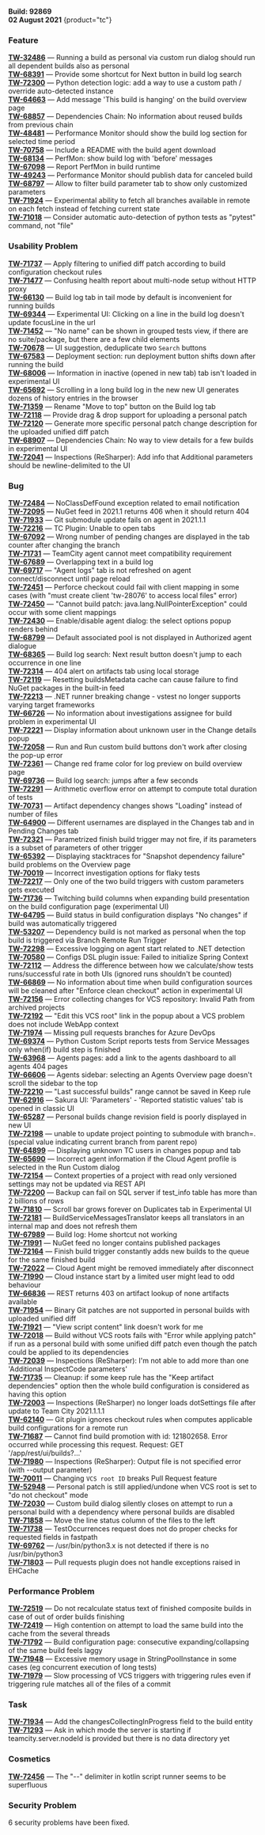 [//]: # (title: TeamCity 2021.1.2 Release Notes)
[//]: # (auxiliary-id: TeamCity 2021.1.2 Release Notes)

__Build: 92869__  
__02 August 2021__
{product="tc"}

### Feature

[**TW-32486**](https://youtrack.jetbrains.com/oauth?state=%2Fissue%2FTW-32486) — Running a build as personal via custom run dialog should run all dependent builds also as personal  
[**TW-68391**](https://youtrack.jetbrains.com/oauth?state=%2Fissue%2FTW-68391) — Provide some shortcut for Next button in build log search  
[**TW-72300**](https://youtrack.jetbrains.com/oauth?state=%2Fissue%2FTW-72300) — Python detection logic: add a way to use a custom path / override auto-detected instance  
[**TW-64663**](https://youtrack.jetbrains.com/oauth?state=%2Fissue%2FTW-64663) — Add message &#39;This build is hanging&#39; on the build overview page  
[**TW-68857**](https://youtrack.jetbrains.com/oauth?state=%2Fissue%2FTW-68857) — Dependencies Chain: No information about reused builds from previous chain  
[**TW-48481**](https://youtrack.jetbrains.com/oauth?state=%2Fissue%2FTW-48481) — Performance Monitor should show the build log section for selected time period  
[**TW-70758**](https://youtrack.jetbrains.com/oauth?state=%2Fissue%2FTW-70758) — Include a README with the build agent download  
[**TW-68134**](https://youtrack.jetbrains.com/oauth?state=%2Fissue%2FTW-68134) — PerfMon: show build log with &#39;before&#39; messages  
[**TW-67098**](https://youtrack.jetbrains.com/oauth?state=%2Fissue%2FTW-67098) — Report PerfMon in build runtime  
[**TW-49243**](https://youtrack.jetbrains.com/oauth?state=%2Fissue%2FTW-49243) — Performance Monitor should publish data for canceled build  
[**TW-68797**](https://youtrack.jetbrains.com/oauth?state=%2Fissue%2FTW-68797) — Allow to filter build parameter tab to show only customized parameters  
[**TW-71924**](https://youtrack.jetbrains.com/oauth?state=%2Fissue%2FTW-71924) — Experimental ability to fetch all branches available in remote on each fetch instead of fetching current state  
[**TW-71018**](https://youtrack.jetbrains.com/oauth?state=%2Fissue%2FTW-71018) — Consider automatic auto-detection of python tests as &quot;pytest&quot; command, not &quot;file&quot;

### Usability Problem

[**TW-71737**](https://youtrack.jetbrains.com/oauth?state=%2Fissue%2FTW-71737) — Apply filtering to unified diff patch according to build configuration checkout rules  
[**TW-71477**](https://youtrack.jetbrains.com/oauth?state=%2Fissue%2FTW-71477) — Confusing health report about multi-node setup without HTTP proxy  
[**TW-66130**](https://youtrack.jetbrains.com/oauth?state=%2Fissue%2FTW-66130) — Build log tab in tail mode by default is inconvenient for running builds  
[**TW-69344**](https://youtrack.jetbrains.com/oauth?state=%2Fissue%2FTW-69344) — Experimental UI: Clicking on a line in the build log doesn&#39;t update focusLine in the url  
[**TW-71452**](https://youtrack.jetbrains.com/oauth?state=%2Fissue%2FTW-71452) — &quot;No name&quot; can be shown in grouped tests view, if there are no suite/package, but there are a few child elements  
[**TW-70678**](https://youtrack.jetbrains.com/oauth?state=%2Fissue%2FTW-70678) — UI suggestion, deduplicate two `Search` buttons  
[**TW-67583**](https://youtrack.jetbrains.com/oauth?state=%2Fissue%2FTW-67583) — Deployment section: run deployment button shifts down after running the build  
[**TW-68006**](https://youtrack.jetbrains.com/oauth?state=%2Fissue%2FTW-68006) — Information in inactive (opened in new tab) tab isn&#39;t loaded in experimental UI  
[**TW-65692**](https://youtrack.jetbrains.com/oauth?state=%2Fissue%2FTW-65692) — Scrolling in a long build log in the new new UI generates dozens of history entries in the browser  
[**TW-71359**](https://youtrack.jetbrains.com/oauth?state=%2Fissue%2FTW-71359) — Rename &quot;Move to top&quot; button on the Build log tab  
[**TW-72118**](https://youtrack.jetbrains.com/oauth?state=%2Fissue%2FTW-72118) — Provide drag &amp; drop support for uploading a personal patch  
[**TW-72120**](https://youtrack.jetbrains.com/oauth?state=%2Fissue%2FTW-72120) — Generate more specific personal patch change description for the uploaded unified diff patch  
[**TW-68907**](https://youtrack.jetbrains.com/oauth?state=%2Fissue%2FTW-68907) — Dependencies Chain: No way to view details for a few builds in experimental UI  
[**TW-72041**](https://youtrack.jetbrains.com/oauth?state=%2Fissue%2FTW-72041) — Inspections (ReSharper): Add info that Additional parameters should be newline-delimited to the UI

### Bug

[**TW-72484**](https://youtrack.jetbrains.com/oauth?state=%2Fissue%2FTW-72484) — NoClassDefFound exception related to email notification  
[**TW-72095**](https://youtrack.jetbrains.com/oauth?state=%2Fissue%2FTW-72095) — NuGet feed in 2021.1 returns 406 when it should return 404  
[**TW-71933**](https://youtrack.jetbrains.com/oauth?state=%2Fissue%2FTW-71933) — Git submodule update fails on agent in 2021.1.1  
[**TW-72216**](https://youtrack.jetbrains.com/oauth?state=%2Fissue%2FTW-72216) — TC Plugin: Unable to open tabs  
[**TW-67092**](https://youtrack.jetbrains.com/oauth?state=%2Fissue%2FTW-67092) — Wrong number of pending changes are displayed in the tab counter after changing the branch  
[**TW-71731**](https://youtrack.jetbrains.com/oauth?state=%2Fissue%2FTW-71731) — TeamCity agent cannot meet compatibility requirement  
[**TW-67689**](https://youtrack.jetbrains.com/oauth?state=%2Fissue%2FTW-67689) — Overlapping text in a build log  
[**TW-69717**](https://youtrack.jetbrains.com/oauth?state=%2Fissue%2FTW-69717) — &quot;Agent logs&quot; tab is not refreshed on agent connect/disconnect until page reload  
[**TW-72451**](https://youtrack.jetbrains.com/oauth?state=%2Fissue%2FTW-72451) — Perforce checkout could fail with client mapping in some cases (with &quot;must create client &#39;tw-28076&#39; to access local files&quot; error)  
[**TW-72450**](https://youtrack.jetbrains.com/oauth?state=%2Fissue%2FTW-72450) — &quot;Cannot build patch: java.lang.NullPointerException&quot; could occur with some client mappings  
[**TW-72430**](https://youtrack.jetbrains.com/oauth?state=%2Fissue%2FTW-72430) — Enable/disable agent dialog: the select options popup renders behind  
[**TW-68799**](https://youtrack.jetbrains.com/oauth?state=%2Fissue%2FTW-68799) — Default associated pool is not displayed in Authorized agent dialogue  
[**TW-68365**](https://youtrack.jetbrains.com/oauth?state=%2Fissue%2FTW-68365) — Build log search: Next result button doesn&#39;t jump to each occurrence in one line  
[**TW-72314**](https://youtrack.jetbrains.com/oauth?state=%2Fissue%2FTW-72314) — 404 alert on artifacts tab using local storage  
[**TW-72119**](https://youtrack.jetbrains.com/oauth?state=%2Fissue%2FTW-72119) — Resetting buildsMetadata cache can cause failure to find NuGet packages in the built-in feed  
[**TW-72213**](https://youtrack.jetbrains.com/oauth?state=%2Fissue%2FTW-72213) — .NET runner breaking change - vstest no longer supports varying target frameworks  
[**TW-66726**](https://youtrack.jetbrains.com/oauth?state=%2Fissue%2FTW-66726) — No information about investigations assignee for build problem in experimental UI  
[**TW-72221**](https://youtrack.jetbrains.com/oauth?state=%2Fissue%2FTW-72221) — Display information about unknown user in the Change details popup  
[**TW-72058**](https://youtrack.jetbrains.com/oauth?state=%2Fissue%2FTW-72058) — Run and Run custom build buttons don&#39;t work after closing the pop-up error  
[**TW-72361**](https://youtrack.jetbrains.com/oauth?state=%2Fissue%2FTW-72361) — Change red frame color for log preview on build overview page  
[**TW-69736**](https://youtrack.jetbrains.com/oauth?state=%2Fissue%2FTW-69736) — Build log search: jumps after a few seconds  
[**TW-72291**](https://youtrack.jetbrains.com/oauth?state=%2Fissue%2FTW-72291) — Arithmetic overflow error on attempt to compute total duration of tests  
[**TW-70731**](https://youtrack.jetbrains.com/oauth?state=%2Fissue%2FTW-70731) — Artifact dependency changes shows &quot;Loading&quot; instead of number of files  
[**TW-64900**](https://youtrack.jetbrains.com/oauth?state=%2Fissue%2FTW-64900) — Different usernames are displayed in the Changes tab and in Pending Changes tab  
[**TW-72321**](https://youtrack.jetbrains.com/oauth?state=%2Fissue%2FTW-72321) — Parametrized finish build trigger may not fire, if its parameters is a subset of parameters of other trigger  
[**TW-65392**](https://youtrack.jetbrains.com/oauth?state=%2Fissue%2FTW-65392) — Displaying stacktraces for &quot;Snapshot dependency failure&quot; build problems on the Overview page  
[**TW-70019**](https://youtrack.jetbrains.com/oauth?state=%2Fissue%2FTW-70019) — Incorrect investigation options for flaky tests  
[**TW-72217**](https://youtrack.jetbrains.com/oauth?state=%2Fissue%2FTW-72217) — Only one of the two build triggers with custom parameters gets executed  
[**TW-71736**](https://youtrack.jetbrains.com/oauth?state=%2Fissue%2FTW-71736) — Twitching build columns when expanding build presentation on the build configuration page (experimental UI)  
[**TW-64795**](https://youtrack.jetbrains.com/oauth?state=%2Fissue%2FTW-64795) — Build status in build configuration displays &quot;No changes&quot; if build was automatically triggered  
[**TW-53207**](https://youtrack.jetbrains.com/oauth?state=%2Fissue%2FTW-53207) — Dependency build is not marked as personal when the top build is triggered via Branch Remote Run Trigger  
[**TW-72298**](https://youtrack.jetbrains.com/oauth?state=%2Fissue%2FTW-72298) — Excessive logging on agent start related to .NET detection  
[**TW-70580**](https://youtrack.jetbrains.com/oauth?state=%2Fissue%2FTW-70580) — Configs DSL plugin issue: Failed to initialize Spring Context  
[**TW-72112**](https://youtrack.jetbrains.com/oauth?state=%2Fissue%2FTW-72112) — Address the difference between how we calculate/show tests runs/successful rate in both UIs (ignored runs shouldn&#39;t be counted)  
[**TW-66869**](https://youtrack.jetbrains.com/oauth?state=%2Fissue%2FTW-66869) — No information about time when build configuration sources will be cleaned after &quot;Enforce clean checkout&quot; action in experimental UI  
[**TW-72156**](https://youtrack.jetbrains.com/oauth?state=%2Fissue%2FTW-72156) — Error collecting changes for VCS repository: Invalid Path from archived projects  
[**TW-72192**](https://youtrack.jetbrains.com/oauth?state=%2Fissue%2FTW-72192) — &quot;Edit this VCS root&quot; link in the popup about a VCS problem does not include WebApp context  
[**TW-71974**](https://youtrack.jetbrains.com/oauth?state=%2Fissue%2FTW-71974) — Missing pull requests branches for Azure DevOps  
[**TW-69374**](https://youtrack.jetbrains.com/oauth?state=%2Fissue%2FTW-69374) — Python Custom Script reports tests from Service Messages only when(if) build step is finished  
[**TW-63968**](https://youtrack.jetbrains.com/oauth?state=%2Fissue%2FTW-63968) — Agents pages: add a link to the agents dashboard to all agents 404 pages  
[**TW-66606**](https://youtrack.jetbrains.com/oauth?state=%2Fissue%2FTW-66606) — Agents sidebar: selecting an Agents Overview page doesn&#39;t scroll the sidebar to the top  
[**TW-72210**](https://youtrack.jetbrains.com/oauth?state=%2Fissue%2FTW-72210) — &quot;Last successful builds&quot; range cannot be saved in Keep rule  
[**TW-62916**](https://youtrack.jetbrains.com/oauth?state=%2Fissue%2FTW-62916) — Sakura UI: &#39;Parameters&#39; - &#39;Reported statistic values&#39; tab is opened in classic UI  
[**TW-65287**](https://youtrack.jetbrains.com/oauth?state=%2Fissue%2FTW-65287) — Personal builds change revision field is poorly displayed in new UI  
[**TW-72198**](https://youtrack.jetbrains.com/oauth?state=%2Fissue%2FTW-72198) — unable to update project pointing to submodule with branch=. (special value indicating current branch from parent repo)  
[**TW-64899**](https://youtrack.jetbrains.com/oauth?state=%2Fissue%2FTW-64899) — Displaying unknown TC users in changes popup and tab  
[**TW-65690**](https://youtrack.jetbrains.com/oauth?state=%2Fissue%2FTW-65690) — Incorrect agent information if the Cloud Agent profile is selected in the Run Custom dialog  
[**TW-72154**](https://youtrack.jetbrains.com/oauth?state=%2Fissue%2FTW-72154) — Context properties of a project with read only versioned settings may not be updated via REST API  
[**TW-72200**](https://youtrack.jetbrains.com/oauth?state=%2Fissue%2FTW-72200) — Backup can fail on SQL server if test\_info table has more than 2 billions of rows  
[**TW-71810**](https://youtrack.jetbrains.com/oauth?state=%2Fissue%2FTW-71810) — Scroll bar grows forever on Duplicates tab in Experimental UI  
[**TW-72181**](https://youtrack.jetbrains.com/oauth?state=%2Fissue%2FTW-72181) — BuildServiceMessagesTranslator keeps all translators in an internal map and does not refresh them  
[**TW-67989**](https://youtrack.jetbrains.com/oauth?state=%2Fissue%2FTW-67989) — Build log: Home shortcut not working  
[**TW-71991**](https://youtrack.jetbrains.com/oauth?state=%2Fissue%2FTW-71991) — NuGet feed no longer contains published packages  
[**TW-72164**](https://youtrack.jetbrains.com/oauth?state=%2Fissue%2FTW-72164) — Finish build trigger constantly adds new builds to the queue for the same finished build  
[**TW-72022**](https://youtrack.jetbrains.com/oauth?state=%2Fissue%2FTW-72022) — Cloud Agent might be removed immediately after disconnect  
[**TW-71990**](https://youtrack.jetbrains.com/oauth?state=%2Fissue%2FTW-71990) — Cloud instance start by a limited user might lead to odd behaviour  
[**TW-66836**](https://youtrack.jetbrains.com/oauth?state=%2Fissue%2FTW-66836) — REST returns 403 on artifact lookup of none artifacts available  
[**TW-71954**](https://youtrack.jetbrains.com/oauth?state=%2Fissue%2FTW-71954) — Binary Git patches are not supported in personal builds with uploaded unified diff  
[**TW-71921**](https://youtrack.jetbrains.com/oauth?state=%2Fissue%2FTW-71921) — &quot;View script content&quot; link doesn&#39;t work for me  
[**TW-72018**](https://youtrack.jetbrains.com/oauth?state=%2Fissue%2FTW-72018) — Build without VCS roots fails with &quot;Error while applying patch&quot; if run as a personal build with some unified diff patch even though the patch could be applied to its dependencies  
[**TW-72039**](https://youtrack.jetbrains.com/oauth?state=%2Fissue%2FTW-72039) — Inspections (ReSharper): I&#39;m not able to add more than one &#39;Additional InspectCode parameters&#39;  
[**TW-71735**](https://youtrack.jetbrains.com/oauth?state=%2Fissue%2FTW-71735) — Cleanup: if some keep rule has the &quot;Keep artifact dependencies&quot; option then the whole build configuration is considered as having this option  
[**TW-72003**](https://youtrack.jetbrains.com/oauth?state=%2Fissue%2FTW-72003) — Inspections (ReSharper) no longer loads dotSettings file after update to Team City 2021.1.1.1  
[**TW-62140**](https://youtrack.jetbrains.com/oauth?state=%2Fissue%2FTW-62140) — Git plugin ignores checkout rules when computes applicable build configurations for a remote run  
[**TW-71687**](https://youtrack.jetbrains.com/oauth?state=%2Fissue%2FTW-71687) — Cannot find build promotion with id: 121802658. Error occurred while processing this request. Request: GET &#39;/app/rest/ui/builds?...&#39;  
[**TW-71980**](https://youtrack.jetbrains.com/oauth?state=%2Fissue%2FTW-71980) — Inspections (ReSharper): Output file is not specified error (with --output parameter)  
[**TW-70011**](https://youtrack.jetbrains.com/oauth?state=%2Fissue%2FTW-70011) — Changing `VCS root ID` breaks Pull Request feature  
[**TW-52948**](https://youtrack.jetbrains.com/oauth?state=%2Fissue%2FTW-52948) — Personal patch is still applied/undone when VCS root is set to &quot;do not checkout&quot; mode  
[**TW-72030**](https://youtrack.jetbrains.com/oauth?state=%2Fissue%2FTW-72030) — Custom build dialog silently closes on attempt to run a personal build with a dependency where personal builds are disabled  
[**TW-71858**](https://youtrack.jetbrains.com/oauth?state=%2Fissue%2FTW-71858) — Move the line status column of the files to the left  
[**TW-71738**](https://youtrack.jetbrains.com/oauth?state=%2Fissue%2FTW-71738) — TestOccurrences request does not do proper checks for requested fields in fastpath  
[**TW-69762**](https://youtrack.jetbrains.com/oauth?state=%2Fissue%2FTW-69762) — /usr/bin/python3.x is not detected if there is no /usr/bin/python3  
[**TW-71803**](https://youtrack.jetbrains.com/oauth?state=%2Fissue%2FTW-71803) — Pull requests plugin does not handle exceptions raised in EHCache

### Performance Problem

[**TW-72519**](https://youtrack.jetbrains.com/oauth?state=%2Fissue%2FTW-72519) — Do not recalculate status text of finished composite builds in case of out of order builds finishing  
[**TW-72419**](https://youtrack.jetbrains.com/oauth?state=%2Fissue%2FTW-72419) — High contention on attempt to load the same build into the cache from the several threads  
[**TW-71792**](https://youtrack.jetbrains.com/oauth?state=%2Fissue%2FTW-71792) — Build configuration page: consecutive expanding/collapsing of the same build feels laggy  
[**TW-71948**](https://youtrack.jetbrains.com/oauth?state=%2Fissue%2FTW-71948) — Excessive memory usage in StringPoolInstance in some cases (eg concurrent execution of long tests)  
[**TW-71979**](https://youtrack.jetbrains.com/oauth?state=%2Fissue%2FTW-71979) — Slow processing of VCS triggers with triggering rules even if triggering rule matches all of the files of a commit

### Task

[**TW-71934**](https://youtrack.jetbrains.com/oauth?state=%2Fissue%2FTW-71934) — Add the changesCollectingInProgress field to the build entity  
[**TW-71293**](https://youtrack.jetbrains.com/oauth?state=%2Fissue%2FTW-71293) — Ask in which mode the server is starting if teamcity.server.nodeId is provided but there is no data directory yet

### Cosmetics

[**TW-72456**](https://youtrack.jetbrains.com/oauth?state=%2Fissue%2FTW-72456) — The &quot;--&quot; delimiter in kotlin script runner seems to be superfluous

### Security Problem

6 security problems have been fixed.
